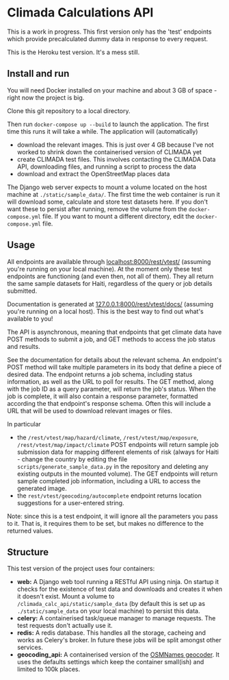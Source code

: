 # Climada Calculations API

This is a work in progress. This first version only has the 'test' endpoints which provide precalculated dummy data in response to every request.

This is the Heroku test version. It's a mess still.

## Install and run

You will need Docker installed on your machine and about 3 GB of space - right now the project is big.

Clone this git repository to a local directory.

Then run `docker-compose up --build` to launch the application. The first time this runs it will take a while. The application will (automatically)
- download the relevant images. This is just over 4 GB because I've not worked to shrink down the containerised version of CLIMADA yet
- create CLIMADA test files. This involves contacting the CLIMADA Data API, downloading files, and running a script to process the data
- download and extract the OpenStreetMap places data

The Django web server expects to mount a volume located on the host machine at `./static/sample_data/`. The first time the web container is run it will download some, calculate and store test datasets here. If you don't want these to persist after running, remove the volume from the `docker-compose.yml` file. If you want to mount a different directory, edit the `docker-compose.yml` file.


## Usage

All endpoints are available through [localhost:8000/rest/vtest/](localhost:8000/rest/vtest/) (assuming you're running on your local machine). At the moment only these test endpoints are functioning (and even then, not all of them). They all return the same sample datasets for Haiti, regardless of the query or job details submitted.

Documentation is generated at [127.0.0.1:8000/rest/vtest/docs/](localhost:8000/rest/vtest/docs)
(assuming you're running on a local host). This is the best way to find out what's available to you!

The API is asynchronous, meaning that endpoints that get climate data have POST methods to submit a job, and GET methods to access the job status and results.

See the documentation for details about the relevant schema. An endpoint's POST method will take multiple parameters in its body that define a piece of desired data. The endpoint returns a job schema, including status information, as well as the URL to poll for results. The GET method, along with the job ID as a query parameter, will return the job's status. When the job is complete, it will also contain a response parameter, formatted according the that endpoint's response schema. Often this will include a URL that will be used to download relevant images or files.

In particular
- the `/rest/vtest/map/hazard/climate`, `/rest/vtest/map/exposure`, `/rest/vtest/map/impact/climate` POST endpoints will return sample job submission data for mapping different elements of risk (always for Haiti - change the country by editing the file `scripts/generate_sample_data.py` in the repository and deleting any existing outputs in the mounted volume). The GET endpoints will return sample completed job information, including a URL to access the generated image. 
- the `rest/vtest/geocoding/autocomplete` endpoint returns location suggestions for a user-entered string.

Note: since this is a test endpoint, it will ignore all the parameters you pass to it. That is, it requires them to be set, but makes no difference to the returned values.


## Structure

This test version of the project uses four containers:
- **web:** A Django web tool running a RESTful API using ninja. On startup it checks for the existence of test data and downloads and creates it when it doesn't exist. Mount a volume to `/climada_calc_api/static/sample_data` (by default this is set up as `./static/sample_data` on your local machine) to persist this data.
- **celery:** A containerised task/queue manager to manage requests. The test requests don't actually use it.
- **redis:** A redis database. This handles all the storage, cacheing and works as Celery's broker. In future these jobs will be split amongst other services.
- **geocoding_api:** A containerised version of the [OSMNames geocoder](https://hub.docker.com/r/klokantech/osmnames-sphinxsearch). It uses the defaults settings which keep the container small(ish) and limited to 100k places.
